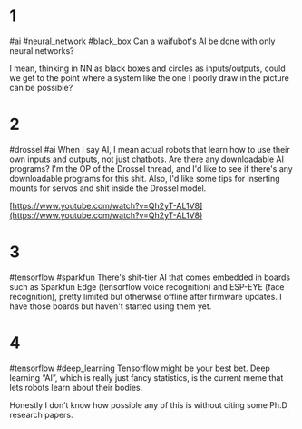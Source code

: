 # 1
#ai #neural_network #black_box
Can a waifubot's AI be done with only neural networks?

I mean, thinking in NN as black boxes and circles as inputs/outputs, could we get to the point where a system like the one I poorly draw in the picture can be possible?

# 2
#drossel #ai
When I say AI, I mean actual robots that learn how to use their own inputs and outputs, not just chatbots. Are there any downloadable AI programs? I'm the OP of the Drossel thread, and I'd like to see if there's any downloadable programs for this shit. Also, I'd like some tips for inserting mounts for servos and shit inside the Drossel model.  
  
[https://www.youtube.com/watch?v=Qh2yT-AL1V8](https://www.youtube.com/watch?v=Qh2yT-AL1V8)

# 3
#tensorflow #sparkfun
There's shit-tier AI that comes embedded in boards such as Sparkfun Edge (tensorflow voice recognition) and ESP-EYE (face recognition), pretty limited but otherwise offline after firmware updates. I have those boards but haven't started using them yet.

# 4
#tensorflow  #deep_learning
Tensorflow might be your best bet. Deep learning “AI”, which is really just fancy statistics, is the current meme that lets robots learn about their bodies.  
  
Honestly I don’t know how possible any of this is without citing some Ph.D research papers.